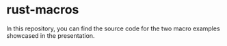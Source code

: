 # rust-macros
In this repository, you can find the source code for the two macro examples showcased in the presentation.
